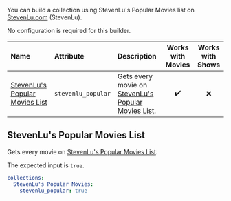 You can build a collection using StevenLu's Popular Movies list on [StevenLu.com](https://movies.stevenlu.com/) (StevenLu). 

No configuration is required for this builder.

| Name | Attribute | Description | Works with Movies | Works with Shows |
| :--- | :--- | :--- | :---: | :---: |
| [StevenLu's Popular Movies List](#stevenlus-popular-movies-list) | `stevenlu_popular` | Gets every movie on [StevenLu's Popular Movies List](https://movies.stevenlu.com/). | :heavy_check_mark: | :x: |

## StevenLu's Popular Movies List
Gets every movie on [StevenLu's Popular Movies List](https://movies.stevenlu.com/).

The expected input is `true`.

```yaml
collections:
  StevenLu's Popular Movies:
    stevenlu_popular: true
```
